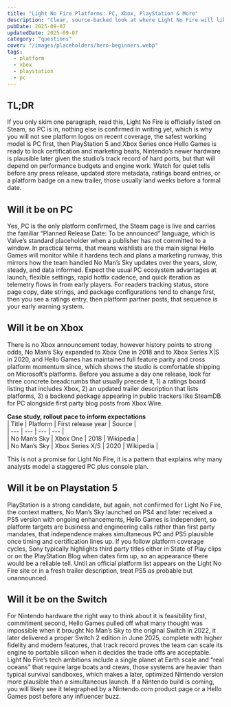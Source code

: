 ```yaml
---
title: "Light No Fire Platforms: PC, Xbox, PlayStation & More"
description: "Clear, source-backed look at where Light No Fire will likely ship first, what history suggests for consoles, and what signals to watch."
pubDate: 2025-09-07
updatedDate: 2025-09-07
category: "questions"
cover: "/images/placeholders/hero-beginners.webp"
tags:
  - platform
  - xbox
  - playstation
  - pc
---
```


## TL;DR

If you only skim one paragraph, read this, Light No Fire is officially listed on Steam, so PC is in, nothing else is confirmed in writing yet, which is why you will not see platform logos on recent coverage, the safest working model is PC first, then PlayStation 5 and Xbox Series once Hello Games is ready to lock certification and marketing beats, Nintendo’s newer hardware is plausible later given the studio’s track record of hard ports, but that will depend on performance budgets and engine work. Watch for quiet tells before any press release, updated store metadata, ratings board entries, or a platform badge on a new trailer, those usually land weeks before a formal date.

## Will it be on PC

Yes, PC is the only platform confirmed, the Steam page is live and carries the familiar “Planned Release Date: To be announced” language, which is Valve’s standard placeholder when a publisher has not committed to a window. In practical terms, that means wishlists are the main signal Hello Games will monitor while it hardens tech and plans a marketing runway, this mirrors how the team handled No Man’s Sky updates over the years, slow, steady, and data informed. Expect the usual PC ecosystem advantages at launch, flexible settings, rapid hotfix cadence, and quick iteration as telemetry flows in from early players. For readers tracking status, store page copy, date strings, and package configurations tend to change first, then you see a ratings entry, then platform partner posts, that sequence is your early warning system.

## Will it be on Xbox

There is no Xbox announcement today, however history points to strong odds, No Man’s Sky expanded to Xbox One in 2018 and to Xbox Series X|S in 2020, and Hello Games has maintained full feature parity and cross platform momentum since, which shows the studio is comfortable shipping on Microsoft’s platforms. Before you assume a day one release, look for three concrete breadcrumbs that usually precede it, 1) a ratings board listing that includes Xbox, 2) an updated trailer description that lists platforms, 3) a backend package appearing in public trackers like SteamDB for PC alongside first party blog posts from Xbox Wire.  

**Case study, rollout pace to inform expectations**  
| Title | Platform | First release year | Source |  
| --- | --- | --- | --- |  
| No Man’s Sky | Xbox One | 2018 | Wikipedia |  
| No Man’s Sky | Xbox Series X/S | 2020 | Wikipedia |  

This is not a promise for Light No Fire, it is a pattern that explains why many analysts model a staggered PC plus console plan.

## Will it be on Playstation 5

PlayStation is a strong candidate, but again, not confirmed for Light No Fire, the context matters, No Man’s Sky launched on PS4 and later received a PS5 version with ongoing enhancements, Hello Games is independent, so platform targets are business and engineering calls rather than first party mandates, that independence makes simultaneous PC and PS5 plausible once timing and certification lines up. If you follow platform coverage cycles, Sony typically highlights third party titles either in State of Play clips or on the PlayStation Blog when dates firm up, so an appearance there would be a reliable tell. Until an official platform list appears on the Light No Fire site or in a fresh trailer description, treat PS5 as probable but unannounced.

## Will it be on the Switch

For Nintendo hardware the right way to think about it is feasibility first, commitment second, Hello Games pulled off what many thought was impossible when it brought No Man’s Sky to the original Switch in 2022, it later delivered a proper Switch 2 edition in June 2025, complete with higher fidelity and modern features, that track record proves the team can scale its engine to portable silicon when it decides the trade offs are acceptable. Light No Fire’s tech ambitions include a single planet at Earth scale and “real oceans” that require large boats and crews, those systems are heavier than typical survival sandboxes, which makes a later, optimized Nintendo version more plausible than a simultaneous launch. If a Nintendo build is coming, you will likely see it telegraphed by a Nintendo.com product page or a Hello Games post before any influencer buzz.
